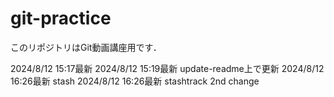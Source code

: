# git-practice
このリポジトリはGit動画講座用です．

2024/8/12 15:17最新
2024/8/12 15:19最新 update-readme上で更新
2024/8/12 16:26最新 stash
2024/8/12 16:26最新 stashtrack
2nd change